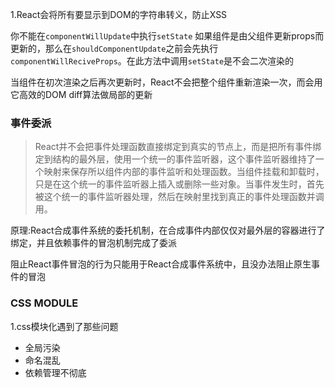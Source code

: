 1.React会将所有要显示到DOM的字符串转义，防止XSS

你不能在`componentWillUpdate`中执行`setState`
如果组件是由父组件更新props而更新的，那么在`shouldComponentUpdate`之前会先执行`componentWillReciveProps`。在此方法中调用`setState`是不会二次渲染的

当组件在初次渲染之后再次更新时，React不会把整个组件重新渲染一次，而会用它高效的DOM diff算法做局部的更新

### 事件委派
> React并不会把事件处理函数直接绑定到真实的节点上，而是把所有事件绑定到结构的最外层，使用一个统一的事件监听器，这个事件监听器维持了一个映射来保存所以组件内部的事件监听和处理函数。当组件挂载和卸载时，只是在这个统一的事件监听器上插入或删除一些对象。当事件发生时，首先被这个统一的事件监听器处理，然后在映射里找到真正的事件处理函数并调用。

原理:React合成事件系统的委托机制，在合成事件内部仅仅对最外层的容器进行了绑定，并且依赖事件的冒泡机制完成了委派

阻止React事件冒泡的行为只能用于React合成事件系统中，且没办法阻止原生事件的冒泡

### CSS MODULE

1.css模块化遇到了那些问题

+ 全局污染
+ 命名混乱
+ 依赖管理不彻底